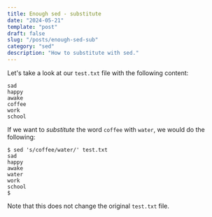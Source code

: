 ```yaml
---
title: Enough sed - substitute 
date: "2024-05-21"
template: "post"
draft: false
slug: "/posts/enough-sed-sub"
category: "sed"
description: "How to substitute with sed."
---
```


Let's take a look at our `test.txt` file with the following content:
```
sad
happy
awake
coffee
work
school
```

If we want to *substitute* the word `coffee` with `water`, we would do the following:
```
$ sed 's/coffee/water/' test.txt
sad
happy
awake
water
work
school
$
```

Note that this does not change the original `test.txt` file.
